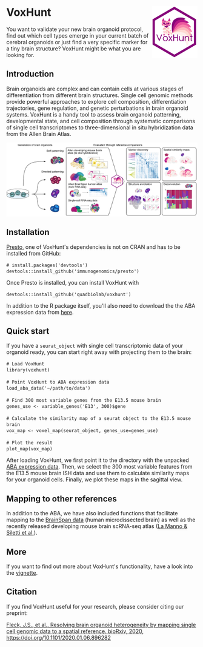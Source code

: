 # VoxHunt <img src="man/figures/logo.png" align="right" width="120" />

You want to validate your new brain organoid protocol, find out which cell types emerge in your current batch of cerebral organoids or just find a very specific marker for a tiny brain structure? VoxHunt might be what you are looking for.


## Introduction

Brain organoids are complex and can contain cells at various stages of differentiation from different brain structures. Single cell genomic methods provide powerful approaches to explore cell composition, differentiation trajectories, gene regulation, and genetic perturbations in brain organoid systems. VoxHunt is a handy tool to assess brain organoid patterning, developmental state, and cell composition through systematic comparisons of single cell transcriptomes to three-dimensional in situ hybridization data from the Allen Brain Atlas.

<img src="man/figures/abstract.png" align="center" />


## Installation

[Presto](https://github.com/immunogenomics/presto), one of VoxHunt's dependencies is not on CRAN and has to be installed from GitHub:

```{r}
# install.packages('devtools')
devtools::install_github('immunogenomics/presto')
```

Once Presto is installed, you can install VoxHunt with
```{r}
devtools::install_github('quadbiolab/voxhunt')
```

In addition to the R package itself, you'll also need to download the the ABA expression data from [here](http://dx.doi.org/10.17632/g4xg38mwcn.2).

## Quick start

If you have a `seurat_object` with single cell transcriptomic data of your organoid ready, you can start right away with projecting them to the brain:

```{r}
# Load VoxHunt
library(voxhunt)

# Point VoxHunt to ABA expression data
load_aba_data('~/path/to/data')

# Find 300 most variable genes from the E13.5 mouse brain
genes_use <- variable_genes('E13', 300)$gene

# Calculate the similarity map of a seurat object to the E13.5 mouse brain
vox_map <- voxel_map(seurat_object, genes_use=genes_use)

# Plot the result
plot_map(vox_map)
```
After loading VoxHunt, we first point it to the directory with the unpacked [ABA expression data](http://dx.doi.org/10.17632/g4xg38mwcn.1). Then, we select the 300 most variable features from the E13.5 mouse brain ISH data and use them to calculate similarity maps for your organoid cells. Finally, we plot these maps in the sagittal view.

## Mapping to other references

In addition to the ABA, we have also included functions that facilitate mapping to the [BrainSpan data](https://www.brainspan.org/) (human microdissected brain) as well as the recently released developing mouse brain scRNA-seq atlas ([La Manno & Siletti et al.](https://www.biorxiv.org/content/10.1101/2020.07.02.184051v1)).

## More

If you want to find out more about VoxHunt's functionality, have a look into the [vignette](http://htmlpreview.github.io/?https://github.com/quadbiolab/VoxHunt/blob/master/vignettes/getting_started.html).

## Citation

If you find VoxHunt useful for your research, please consider citing our preprint:

[Fleck, J.S., et al., Resolving brain organoid heterogeneity by mapping single cell genomic data to a spatial reference. bioRxiv, 2020, https://doi.org/10.1101/2020.01.06.896282 ](https://www.biorxiv.org/content/10.1101/2020.01.06.896282v1)
